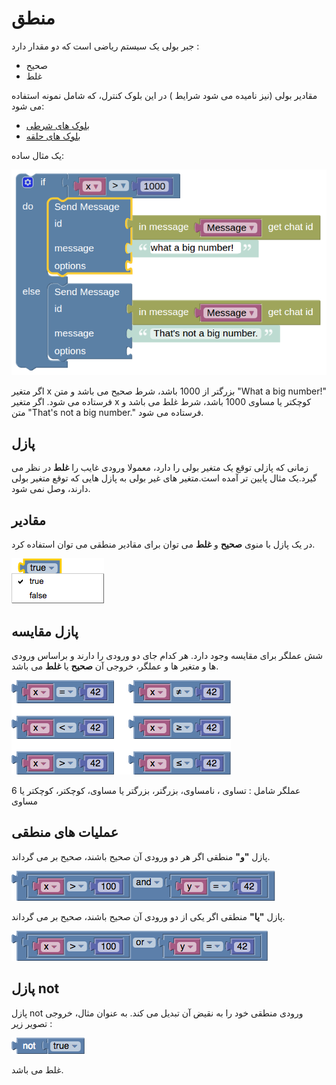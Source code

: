# منطق
جبر بولی یک سیستم ریاضی است که دو مقدار دارد :

* صحیح
* غلط

مقادیر بولی (نیز نامیده می شود شرایط ) در این بلوک کنترل، که شامل نمونه استفاده می شود:

* [بلوک های شرطی](http://puzlime.com/wiki/if.md)
* [بلوک های حلقه](http://puzlime.com/wiki/loops.md)

یک مثال ساده: 

![if-else](img/if-else.png)

اگر متغیر x بزرگتر از 1000 باشد، شرط صحیح می باشد و متن "What a big number!" فرستاده می شود. اگر متغیر x کوچکتر یا مساوی 1000 باشد، شرط غلط می باشد و متن "That's not a big number." فرستاده می شود.

## پازل 

زمانی که پازلی توقع یک متغیر بولی را دارد، معمولا ورودی غایب را **غلط** در نظر می گیرد.یک مثال پایین تر آمده است.متغیر های غیر بولی به پازل هایی که توقع متغیر بولی دارند، وصل نمی شود. 

## مقادیر

در یک پازل با منوی **صحیح** و **غلط** می توان برای مقادیر منطقی می توان استفاده کرد.

![logic-true-false](img/logic-true-false.png)

## پازل مقایسه

شش عملگر برای مقایسه وجود دارد. هر کدام جای دو ورودی را دارند و براساس ورودی ها و متغیر ها و عملگر، خروجی آن **صحیح** یا **غلط** می باشد.

![logic-compare](img/logic-compare.png)

6 عملگر شامل : تساوی ، نامساوی، بزرگتر، بزرگتر یا مساوی، کوچکتر، کوچکتر یا مساوی

## عملیات های منطقی

پازل **"و"** منطقی اگر هر دو ورودی آن صحیح باشند، صحیح بر می گرداند.

![logic-and](img/logic-and.png)

پازل **"یا"** منطقی اگر یکی از دو ورودی آن صحیح باشند، صحیح بر می گرداند.

![logic-or](img/logic-or.png)

## پازل not

پازل not ورودی منطقی خود را به نقیض آن تبدیل می کند. به عنوان مثال، خروجی تصویر زیر :

![logic-not-true](img/logic-not-true.png)

غلط می باشد.
